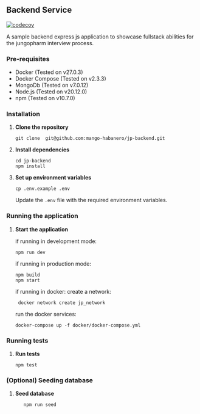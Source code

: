 ## Backend Service

[![codecov](https://codecov.io/gh/mango-habanero/jp-backend/graph/badge.svg?token=w3PT7bqHHg)](https://codecov.io/gh/mango-habanero/jp-backend)

A sample backend express js application to showcase fullstack abilities for the jungopharm interview process.

### Pre-requisites

-   Docker (Tested on v27.0.3)
-   Docker Compose (Tested on v2.3.3)
-   MongoDb (Tested on v7.0.12)
-   Node.js (Tested on v20.12.0)
-   npm (Tested on v10.7.0)

### Installation

1. **Clone the repository**

    ```shell
    git clone  git@github.com:mango-habanero/jp-backend.git
    ```

2. **Install dependencies**

    ```shell
    cd jp-backend
    npm install
    ```

3. **Set up environment variables**

    ```shell
    cp .env.example .env
    ```

    Update the `.env` file with the required environment variables.

### Running the application

1. **Start the application**

    if running in development mode:

    ```shell
    npm run dev
    ```

    if running in production mode:

    ```shell
    npm build
    npm start
    ```

    if running in docker:
    create a network:

    ```shell
     docker network create jp_network
    ```

    run the docker services:

    ```shell
    docker-compose up -f docker/docker-compose.yml
    ```

### Running tests

1. **Run tests**

    ```shell
    npm test
    ```

### (Optional) Seeding database

1. **Seed database**
    ```shell
       npm run seed
    ```
